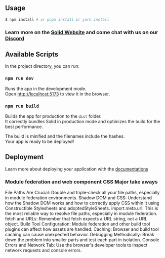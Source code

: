 ## Usage

```bash
$ npm install # or pnpm install or yarn install
```

### Learn more on the [Solid Website](https://solidjs.com) and come chat with us on our [Discord](https://discord.com/invite/solidjs)

## Available Scripts

In the project directory, you can run:

### `npm run dev`

Runs the app in the development mode.<br>
Open [http://localhost:5173](http://localhost:5173) to view it in the browser.

### `npm run build`

Builds the app for production to the `dist` folder.<br>
It correctly bundles Solid in production mode and optimizes the build for the best performance.

The build is minified and the filenames include the hashes.<br>
Your app is ready to be deployed!

## Deployment

Learn more about deploying your application with the [documentations](https://vite.dev/guide/static-deploy.html)

### Module federation and web component CSS Major take aways

File Paths Are Crucial: Double and triple-check all your file paths, especially in module federation environments.
Shadow DOM and CSS: Understand how the Shadow DOM works and how to correctly apply CSS within it using Constructible Stylesheets and adoptedStyleSheets.
import.meta.url: This is the most reliable way to resolve file paths, especially in module federation.
fetch and URLs: Remember that fetch expects a URL string, not a URL object.
Build Tool Configuration: Module federation and other build tool plugins can affect how assets are handled.
Caching: Browser and build tool caching can cause unexpected behavior.
Debugging Methodically: Break down the problem into smaller parts and test each part in isolation.
Console Errors and Network Tab: Use the browser's developer tools to inspect network requests and console errors.
